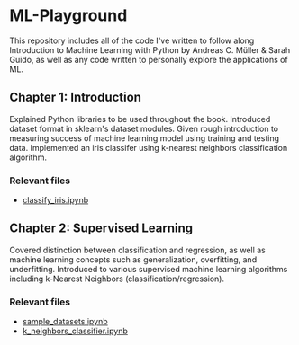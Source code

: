 # ML-Playground

This repository includes all of the code I've written to follow along Introduction to Machine Learning with Python by Andreas C. Müller & Sarah Guido, as well as any code written to personally explore the applications of ML.

## Chapter 1: Introduction

Explained Python libraries to be used throughout the book. Introduced dataset format in sklearn's dataset modules. Given rough introduction to measuring success of machine learning model using training and testing data. Implemented an iris classifer using k-nearest neighbors classification algorithm.

### Relevant files
- [classify_iris.ipynb](classify_iris.ipynb)


## Chapter 2: Supervised Learning

Covered distinction between classification and regression, as well as machine learning concepts such as generalization, overfitting, and underfitting. Introduced to various supervised machine learning algorithms including k-Nearest Neighbors (classification/regression).

### Relevant files
- [sample_datasets.ipynb](sample_datasets.ipynb)
- [k_neighbors_classifier.ipynb](k_neighbors_classifier.ipynb)
